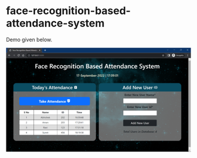 # face-recognition-based-attendance-system  

Demo given below.

![Face Recognition Based Attendance System](ss.png)

